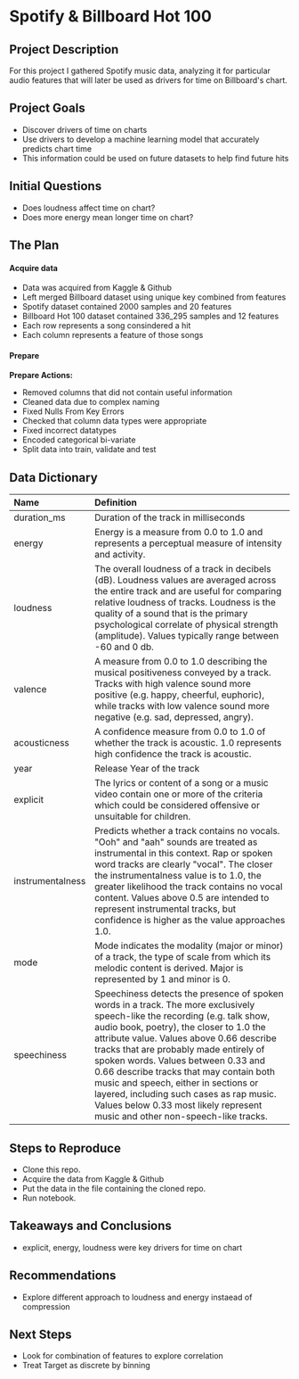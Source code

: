# Spotify & Billboard Hot 100<br>
## Project Description<br>
For this project I gathered Spotify music data, analyzing it for particular audio features that will later be used as drivers for time on Billboard's chart. 

## Project Goals<br>
- Discover drivers of time on charts
- Use drivers to develop a machine learning model that accurately predicts chart time
- This information could be used on future datasets to help find future hits

## Initial Questions<br>
- Does loudness affect time on chart?
- Does more energy mean longer time on chart?

## The Plan<br>
#### Acquire data
* Data was acquired from Kaggle & Github
* Left merged Billboard dataset using unique key combined from features
* Spotify dataset contained 2000 samples and 20 features
* Billboard Hot 100 dataset contained 336_295 samples and 12 features
* Each row represents a song consindered a hit
* Each column represents a feature of those songs

#### Prepare
**Prepare Actions:**
* Removed columns that did not contain useful information
* Cleaned data due to complex naming
* Fixed Nulls From Key Errors
* Checked that column data types were appropriate
* Fixed incorrect datatypes
* Encoded categorical bi-variate
* Split data into train, validate and test


## Data Dictionary<br>
| Name             | Definition |
| :--------------- | :--------- |
| duration_ms      | Duration of the track in milliseconds |
| energy           | Energy is a measure from 0.0 to 1.0 and represents a perceptual measure of intensity and activity.  |
| loudness         | The overall loudness of a track in decibels (dB). Loudness values are averaged across the entire track and are useful for comparing relative loudness of tracks. Loudness is the quality of a sound that is the primary psychological correlate of physical strength (amplitude). Values typically range between -60 and 0 db. |
| valence          | A measure from 0.0 to 1.0 describing the musical positiveness conveyed by a track. Tracks with high valence sound more positive (e.g. happy, cheerful, euphoric), while tracks with low valence sound more negative (e.g. sad, depressed, angry). |
| acousticness     | A confidence measure from 0.0 to 1.0 of whether the track is acoustic. 1.0 represents high confidence the track is acoustic. |
| year             | Release Year of the track |
| explicit         | The lyrics or content of a song or a music video contain one or more of the criteria which could be considered offensive or unsuitable for children. |
| instrumentalness | Predicts whether a track contains no vocals. "Ooh" and "aah" sounds are treated as instrumental in this context. Rap or spoken word tracks are clearly "vocal". The closer the instrumentalness value is to 1.0, the greater likelihood the track contains no vocal content. Values above 0.5 are intended to represent instrumental tracks, but confidence is higher as the value approaches 1.0. |
| mode             | Mode indicates the modality (major or minor) of a track, the type of scale from which its melodic content is derived. Major is represented by 1 and minor is 0.  |
| speechiness      | Speechiness detects the presence of spoken words in a track. The more exclusively speech-like the recording (e.g. talk show, audio book, poetry), the closer to 1.0 the attribute value. Values above 0.66 describe tracks that are probably made entirely of spoken words. Values between 0.33 and 0.66 describe tracks that may contain both music and speech, either in sections or layered, including such cases as rap music. Values below 0.33 most likely represent music and other non-speech-like tracks. |

## Steps to Reproduce
- Clone this repo.
- Acquire the data from Kaggle & Github
- Put the data in the file containing the cloned repo.
- Run notebook.

## Takeaways and Conclusions

* explicit, energy, loudness were key drivers for time on chart

## Recommendations
* Explore different approach to loudness and energy instaead of compression

## Next Steps
* Look for combination of features to explore correlation
* Treat Target as discrete by binning



